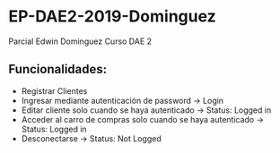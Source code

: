 # EP-DAE2-2019-Dominguez
Parcial Edwin Dominguez Curso DAE 2

## Funcionalidades:

- Registrar Clientes
- Ingresar mediante autenticación de password -> Login
- Editar cliente solo cuando se haya autenticado -> Status: Logged in
- Acceder al carro de compras solo cuando se haya autenticado -> Status: Logged in
- Desconectarse -> Status: Not Logged
